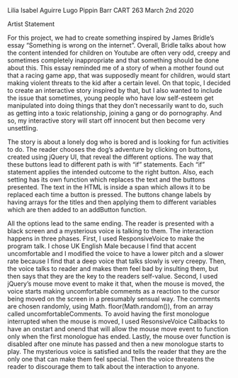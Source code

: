 Lilia Isabel Aguirre Lugo 
Pippin Barr 
CART 263
March 2nd 2020


Artist Statement 

For this project, we had to create something inspired by James Bridle’s essay “Something is wrong on the internet”. 
Overall, Bridle talks about how the content intended for children on Youtube are often very odd, creepy and sometimes 
completely inappropriate and that something should be done about this. This essay reminded me of a story of when a
mother found out that a racing game app, that was supposedly meant for children, would start making violent threats 
to the kid after a certain level. On that topic, I decided to create an interactive story inspired by that, but I also
wanted to include the issue that sometimes, young people who have low self-esteem get manipulated into doing things 
that they don’t necessarily want to do, such as getting into a toxic relationship, joining a  gang or do pornography.
And so, my interactive story will start off innocent but then become very unsettling.

The story is about a lonely dog who is bored and is looking for fun activities to do. The reader chooses the dog’s
adventure by clicking on buttons, created using jQuery UI, that reveal the different options. The way that these
buttons lead to different path is with “if” statements.  Each “if” statement applies the intended outcome to the 
right button. Also, each setting has its own function which replaces the text and the buttons presented. The text
in the HTML is inside a span which allows it to be replaced each time a button is pressed. The buttons change labels 
by having arrays for the titles and then applying them to different variables which are then added to an addButton function.

All the options lead to the same ending. The reader is presented with a black screen and a mysterious voice is talking
to them. The interaction happens in three phases. First, I used ResponsiveVoice to make the program talk. I chose UK 
English Male because I find that accent uncomfortable and I modified the voice to have a lower pitch and a slower rate
because I find that a deep voice that talks slowly is very creepy. Then, the voice talks to reader and makes them feel 
bad by insulting them, but then says that they are the key to the readers self-value. Second, I used jQuery’s mouse move 
event to make it that, when the mouse is moved, the voice starts making uncomfortable comments as a reaction to the cursor
being moved on the screen in a presumably sensual way. The comments are chosen randomly, using Math. floor(Math.random()), 
from an array called uncomfortableComments. To avoid having the first monologue interrupted when the mouse is moved,
I used ResonsiveVoice Callbacks to have an onstart and onend that will allow the mouse move event to function only when 
the first monologue has ended.  Lastly, the mouse over function is disabled after one minute has passed and then a new
monologue starts to play. The mysterious voice is satisfied and tells the reader that they are the only one that can make
them feel special. Then the voice threatens the reader to discourage them to talk about the interaction to anyone.  
